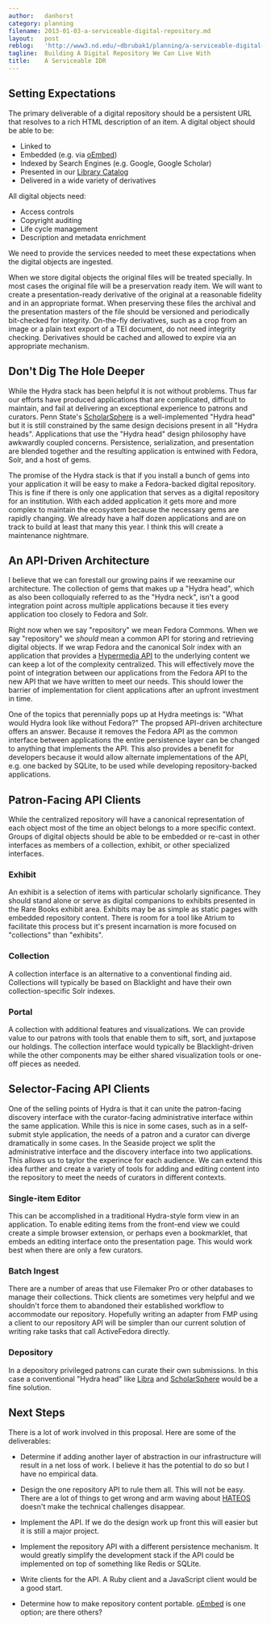 ```yaml
---
author:   danhorst
category: planning
filename: 2013-01-03-a-serviceable-digital-repository.md
layout:   post
reblog:   'http://www3.nd.edu/~dbrubak1/planning/a-serviceable-digital-repository/'
tagline:  Building A Digital Repository We Can Live With
title:    A Serviceable IDR
---
```


## Setting Expectations

The primary deliverable of a digital repository should be a persistent URL that resolves to a rich HTML description of an item.
A digital object should be able to be:

 - Linked to
 - Embedded (e.g. via [oEmbed][1])
 - Indexed by Search Engines (e.g. Google, Google Scholar)
 - Presented in our [Library Catalog][2]
 - Delivered in a wide variety of derivatives

All digital objects need:

 - Access controls
 - Copyright auditing
 - Life cycle management
 - Description and metadata enrichment

We need to provide the services needed to meet these expectations when the digital objects are ingested.

When we store digital objects the original files will be treated specially.
In most cases the original file will be a preservation ready item.
We will want to create a presentation-ready derivative of the original at a reasonable fidelity and in an appropriate format.
When preserving these files the archival and the presentation masters of the file should be versioned and periodically bit-checked for integrity.
On-the-fly derivatives, such as a crop from an image or a plain text export of a TEI document, do not need integrity checking.
Derivatives should be cached and allowed to expire via an appropriate mechanism.


## Don't Dig The Hole Deeper

While the Hydra stack has been helpful it is not without problems.
Thus far our efforts have produced applications that are complicated, difficult to maintain, and fail at delivering an exceptional experience to patrons and curators.
Penn State's [ScholarSphere][3] is a well-implemented "Hydra head" but it is still constrained by the same design decisions present in all "Hydra heads".
Applications that use the "Hydra head" design philosophy have awkwardly coupled concerns.
Persistence, serialization, and presentation are blended together and the resulting application is entwined with Fedora, Solr, and a host of gems.

The promise of the Hydra stack is that if you install a bunch of gems into your application it will be easy to make a Fedora-backed digital repository.
This is fine if there is only one application that serves as a digital repository for an institution.
With each added application it gets more and more complex to maintain the ecosystem because the necessary gems are rapidly changing.
We already have a half dozen applications and are on track to build at least that many this year.
I think this will create a maintenance nightmare.


## An API-Driven Architecture

I believe that we can forestall our growing pains if we reexamine our architecture.
The collection of gems that makes up a "Hydra head", which as also been colloquially referred to as the "Hydra neck", isn't a good integration point across multiple applications because it ties every application too closely to Fedora and Solr.

Right now when we say "repository" we mean Fedora Commons.
When we say "repository" we _should_ mean a common API for storing and retrieving digital objects.
If we wrap Fedora and the canonical Solr index with an application that provides a [Hypermedia API][4] to the underlying content we can keep a lot of the complexity centralized.
This will effectively move the point of integration between our applications from the Fedora API to the new API that we have written to meet our needs.
This should lower the barrier of implementation for client applications after an upfront investment in time.

One of the topics that perennially pops up at Hydra meetings is: "What would Hydra look like without Fedora?"
The propsed API-driven architecture offers an answer.
Because it removes the Fedora API as the common interface between applications the entire persistence layer can be changed to anything that implements the API.
This also provides a benefit for developers because it would allow alternate implementations of the API, e.g. one backed by SQLite, to be used while developing repository-backed applications.


## Patron-Facing API Clients

While the centralized repository will have a canonical representation of each object most of the time an object belongs to a more specific context.
Groups of digital objects should be able to be embedded or re-cast in other interfaces as members of a collection, exhibit, or other specialized interfaces.

### Exhibit
An exhibit is a selection of items with particular scholarly significance.
They should stand alone or serve as digital companions to exhibits presented in the Rare Books exhibit area.
Exhibits may be as simple as static pages with embedded repository content.
There is room for a tool like Atrium to facilitate this process but it's present incarnation is more focused on "collections" than "exhibits".

### Collection
A collection interface is an alternative to a conventional finding aid.
Collections will typically be based on Blacklight and have their own collection-specific Solr indexes.

### Portal
A collection with additional features and visualizations.
We can provide value to our patrons with tools that enable them to sift, sort, and juxtapose our holdings.
The collection interface would typically be Blacklight-driven while the other components may be either shared visualization tools or one-off pieces as needed.


## Selector-Facing API Clients

One of the selling points of Hydra is that it can unite the patron-facing discovery interface with the curator-facing administrative interface within the same application.
While this is nice in some cases, such as in a self-submit style application, the needs of a patron and a curator can diverge dramatically in some cases.
In the Seaside project we split the administrative interface and the discovery interface into two applications.
This allows us to taylor the experince for each audience.
We can extend this idea further and create a variety of tools for adding and editing content into the repository to meet the needs of curators in different contexts.

### Single-item Editor
This can be accomplished in a traditional Hydra-style form view in an application.
To enable editing items from the front-end view we could create a simple browser extension, or perhaps even a bookmarklet, that embeds an editing interface onto the presentation page.
This would work best when there are only a few curators.

### Batch Ingest
There are a number of areas that use Filemaker Pro or other databases to manage their collections.
Thick clients are sometimes very helpful and we shouldn't force them to abandoned their established workflow to accommodate our repository.
Hopefully writing an adapter from FMP using a client to our repository API will be simpler than our current solution of writing rake tasks that call ActiveFedora directly.

### Depository
In a depository privileged patrons can curate their own submissions.
In this case a conventional "Hydra head" like [Libra][5] and [ScholarSphere][3] would be a fine solution.


## Next Steps

There is a lot of work involved in this proposal.
Here are some of the deliverables:

- Determine if adding another layer of abstraction in our infrastructure will result in a net loss of work.
I believe it has the potential to do so but I have no empirical data.

- Design the one repository API to rule them all.
This will not be easy.
There are a lot of things to get wrong and arm waving about [HATEOS][6] doesn't make the technical challenges disappear.

- Implement the API.
If we do the design work up front this will easier but it is still a major project.

- Implement the repository API with a different persistence mechanism.
It would greatly simplify the development stack if the API could be implemented on top of something like Redis or SQLite.

- Write clients for the API.
A Ruby client and a JavaScript client would be a good start.

- Determine how to make repository content portable.
[oEmbed][1] is one option; are there others?


[1]: http://oembed.com/
[2]: http://onesearch.library.nd.edu/primo_library/libweb/action/search.do?vid=NDU
[3]: https://scholarsphere.psu.edu/
[4]: http://blog.steveklabnik.com/posts/2012-02-27-hypermedia-api-reading-list
[5]: http://libra.virginia.edu/
[6]: http://en.wikipedia.org/wiki/HATEOAS
